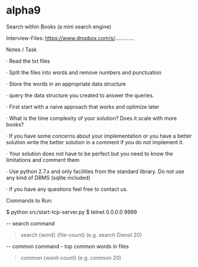 # alpha9

Search within Books (a mini search engine)

 

Interview-Files: https://www.dropbox.com/s/.............

 

Notes / Task

·         Read the txt files

·         Split the files into words and remove numbers and punctuation

·         Store the words in an appropriate data structure

·         query the data structure you created to answer the queries.

·         First start with a naive approach that works and optimize later

·         What is the time complexity of your solution? Does it scale with more books?

·         If you have some concerns about your implementation or you have a better solution write the better solution in a comment if you do not implement it.

·         Your solution does not have to be perfect but you need to know the limitations and comment them

·         Use python 2.7.x and only facilities from the standard library. Do not use any kind of DBMS (sqlite included)

·         If you have any questions feel free to contact us.

 

Commands to Run: 

$ python src/start-tcp-server.py
$ telnet 0.0.0.0 9999

-- search command
> search {word} {file-count} (e.g. search Dienst 20)

-- common command - top common words in files
> common {word-count} (e.g. common 20)


